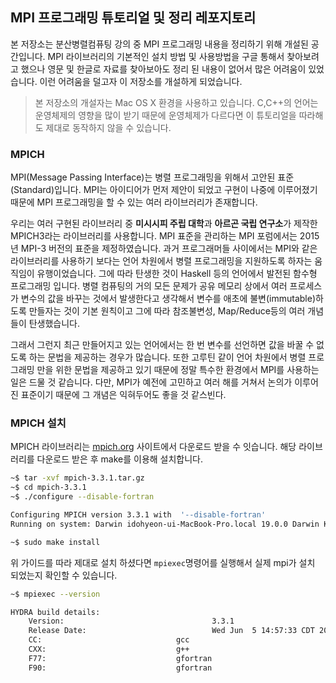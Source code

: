 ## MPI 프로그래밍 튜토리얼 및 정리 레포지토리
본 저장소는 분산병렬컴퓨팅 강의 중 MPI 프로그래밍 내용을 정리하기 위해 개설된 공간입니다. MPI 라이브러리의 기본적인 설치 방법 및 사용방법을 구글 통해서 찾아보려고 했으나 영문 및 한글로 자료를 찾아보아도 정리 된 내용이 없어서 많은 어려움이 있었습니다. 이런 어려움을 덜고자 이 저장소를 개설하게 되었습니다.

> 본 저장소의 개설자는 Mac OS X 환경을 사용하고 있습니다. C,C++의 언어는 운영체제의 영향을 많이 받기 때문에 운영체제가 다르다면 이 튜토리얼을 따라해도 제대로 동작하지 않을 수 있습니다.


### MPICH
MPI(Message Passing Interface)는 병렬 프로그래밍을 위해서 고안된 표준(Standard)입니다. MPI는 아이디어가 먼저 제안이 되었고 구현이 나중에 이루어졌기 때문에 MPI 프로그래밍을 할 수 있는 여러 라이브러리가 존재합니다.

우리는 여러 구현된 라이브러리 중 **미시시피 주립 대학**과 **아르곤 국립 연구소**가 제작한 MPICH3라는 라이브러리를 사용합니다. MPI 표준을 관리하는 MPI 포럼에서는 2015년 MPI-3 버전의 표준을 제정하였습니다. 과거 프로그래머들 사이에서는 MPI와 같은 라이브러리를 사용하기 보다는 언어 차원에서 병렬 프로그래밍을 지원하도록 하자는 움직임이 유행이었습니다. 그에 따라 탄생한 것이 Haskell 등의 언어에서 발전된 함수형 프로그래밍 입니다. 병렬 컴퓨팅의 거의 모든 문제가 공유 메모리 상에서 여러 프로세스가 변수의 값을 바꾸는 것에서 발생한다고 생각해서 변수를 애초에 불변(immutable)하도록 만들자는 것이 기본 원칙이고 그에 따라 참조불변성, Map/Reduce등의 여러 개념들이 탄생했습니다.

그래서 그런지 최근 만들어지고 있는 언어에서는 한 번 변수를 선언하면 값을 바꿀 수 없도록 하는 문법을 제공하는 경우가 많습니다. 또한 고루틴 같이 언어 차원에서 병렬 프로그래밍 만을 위한 문법을 제공하고 있기 때문에 정말 특수한 환경에서 MPI를 사용하는 일은 드물 것 같습니다. 다만, MPI가 예전에 고민하고 여러 해를 거쳐서 논의가 이루어진 표준이기 때문에 그 개념은 익혀두어도 좋을 것 같스빈다.

### MPICH 설치
MPICH 라이브러리는 [mpich.org](https://www.mpich.org/downloads/) 사이트에서 다운로드 받을 수 잇습니다. 해당 라이브러리를 다운로드 받은 후 make를 이용해 설치합니다.

```sh
~$ tar -xvf mpich-3.3.1.tar.gz
~$ cd mpich-3.3.1
~$ ./configure --disable-fortran

Configuring MPICH version 3.3.1 with  '--disable-fortran'
Running on system: Darwin idohyeon-ui-MacBook-Pro.local 19.0.0 Darwin Kernel Version 19.0.0: Sat Aug 31 18:49:12 PDT 2019; root:xnu-6153.11.15~8/RELEASE_X86_64 x86_64

~$ sudo make install
```

위 가이드를 따라 제대로 설치 하셨다면 `mpiexec`명령어를 실행해서 실제 mpi가 설치 되었는지 확인할 수 있습니다.

```sh
~$ mpiexec --version

HYDRA build details:
    Version:                                 3.3.1
    Release Date:                            Wed Jun  5 14:57:33 CDT 2019
    CC:                              gcc    
    CXX:                             g++    
    F77:                             gfortran   
    F90:                             gfortran
```
